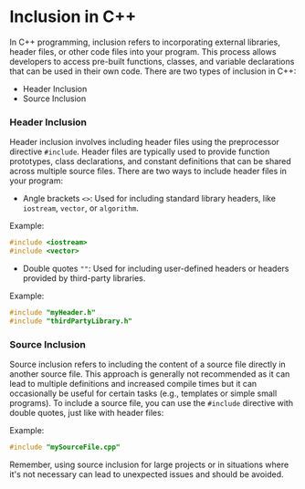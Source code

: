 # Inclusion in C++

In C++ programming, inclusion refers to incorporating external libraries, header files, or other code files into your program. This process allows developers to access pre-built functions, classes, and variable declarations that can be used in their own code. There are two types of inclusion in C++:

- Header Inclusion
- Source Inclusion

### Header Inclusion

Header inclusion involves including header files using the preprocessor directive `#include`. Header files are typically used to provide function prototypes, class declarations, and constant definitions that can be shared across multiple source files. There are two ways to include header files in your program:

- Angle brackets `<>`: Used for including standard library headers, like `iostream`, `vector`, or `algorithm`.

Example:
```cpp
#include <iostream>
#include <vector>
```

- Double quotes `""`: Used for including user-defined headers or headers provided by third-party libraries.

Example:
```cpp
#include "myHeader.h"
#include "thirdPartyLibrary.h"
```

### Source Inclusion

Source inclusion refers to including the content of a source file directly in another source file. This approach is generally not recommended as it can lead to multiple definitions and increased compile times but it can occasionally be useful for certain tasks (e.g., templates or simple small programs). To include a source file, you can use the `#include` directive with double quotes, just like with header files:

Example:
```cpp
#include "mySourceFile.cpp"
```

Remember, using source inclusion for large projects or in situations where it's not necessary can lead to unexpected issues and should be avoided.